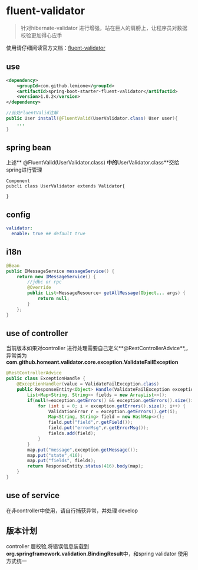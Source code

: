 # fluent-validator

> 针对hibernate-validator 进行增强，站在巨人的肩膀上，让程序员对数据校验更加得心应手


使用请仔细阅读官方文档：[fluent-validator](http://neoremind.com/2016/02/java%E7%9A%84%E4%B8%9A%E5%8A%A1%E9%80%BB%E8%BE%91%E9%AA%8C%E8%AF%81%E6%A1%86%E6%9E%B6fluent-validator/)

## use

```xml
<dependency>
	<groupId>com.github.lemione</groupId>
	<artifactId>spring-boot-starter-fluent-validator</artifactId>
	<version>1.0.2</version>
</dependency>
```

```java
//此处FluentValid注解
public User install(@FluentValid(UserValidator.class) User user){
	...
}
```

## spring bean

上述** @FluentValid(UserValidator.class) **中的**UserValidator.class**交给spring进行管理
```
Component
pubcli class UserValidator extends Validator{
	
}
```

## config

```yaml
validator:
  enable: true ## default true
```


## i18n

```java
@Bean
public IMessageService messageService() {
	return new IMessageService() {
		//jdbc or rpc
		@Override
		public List<MessageResource> getAllMessage(Object... args) {
			return null;
		}
	};
}
```

## use of controller 

当前版本如果对controller 进行处理需要自己定义**@RestControllerAdvice**,，异常类为**com.github.homeant.validator.core.exception.ValidateFailException**

```java
@RestControllerAdvice
public class ExceptionHandle {
	@ExceptionHandler(value = ValidateFailException.class)
    public ResponseEntity<Object> Handle(ValidateFailException exception){
		List<Map<String, String>> fields = new ArrayList<>();
		if(null!=exception.getErrors() && exception.getErrors().size()>0) {
			for (int i = 0; i < exception.getErrors().size(); i++) {
				ValidationError r = exception.getErrors().get(i);
				Map<String, String> field = new HashMap<>();
				field.put("field",r.getField());
				field.put("errorMsg",r.getErrorMsg());
				fields.add(field);
			}
		}
		map.put("message",exception.getMessage());
		map.put("state",416);
		map.put("fields", fields);
		return ResponseEntity.status(416).body(map);
    }
}
```

## use of service

在非controller中使用，请自行捕获异常，并处理
develop


## 版本计划

controller 层校验,将错误信息装载到**org.springframework.validation.BindingResult**中，和spring validator 使用方式统一

